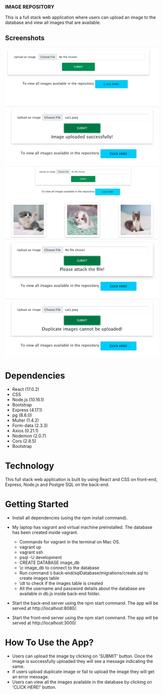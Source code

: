 ### IMAGE REPOSITORY

This is a full stack web application where users can upload an image to the database and view all images that are available.

## Screenshots

!["Screenshot of home page"](https://github.com/tasneemh/image-repository/blob/master/screenshots/home.png?raw=true)
!["Screenshot of uploaded message"](https://github.com/tasneemh/image-repository/blob/master/screenshots/uploading.png?raw=true)
!["Screenshot of images"](https://github.com/tasneemh/image-repository/blob/master/screenshots/images.png?raw=true)
!["Screenshot of missing attachment"](https://github.com/tasneemh/image-repository/blob/master/screenshots/missing.png?raw=true)
!["Screenshot of duplicate images error"](https://github.com/tasneemh/image-repository/blob/master/screenshots/duplicate.png?raw=true)

# Dependencies

- React (17.0.2)
- CSS
- Node.js (10.16.1)
- Bootstrap
- Express (4.17.1)
- pg (8.6.0)
- Multer (1.4.2)
- Form-data (2.3.3)
- Axios (0.21.1)
- Nodemon (2.0.7)
- Cors (2.8.5)
- Bootstrap

# Technology

This full stack web application is built by using React and CSS on front-end, Express, Node.js and Postgre SQL on the back-end.

# Getting Started

- Install all dependencies (using the npm install command).
- My laptop has vagrant and virtual machine preinstalled. The database has been created inside vagrant.

  - Commands for vagrant in the terminal on Mac OS.
  - vagrant up
  - vagrant ssh
  - psql -U development
  - CREATE DATABASE image_db
  - \c image_db to connect to the database
  - Run command \i back-end/sqlDatabase/migrations/create.sql to create images table
  - \dt to check if the images table is created
  - All the username and password details about the database are available in db.js inside back-end folder.

- Start the back-end server using the npm start command. The app will be served at http://localhost:8080/.
- Start the front-end server using the npm start command. The app will be served at http://localhost:3000/

# How To Use the App?

- Users can upload the image by clicking on 'SUBMIT' button. Once the image is successfully uploaded they will see a message indicating the same.
- If users upload duplicate image or fail to upload the image they will get an error message.
- Users can view all the images available in the database by clicking on 'CLICK HERE!' button.
